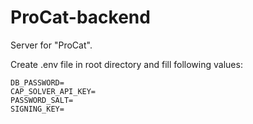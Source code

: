 # ProCat-backend
Server for "ProCat".

Create .env file in root directory and fill following values:
```
DB_PASSWORD=
CAP_SOLVER_API_KEY=
PASSWORD_SALT=
SIGNING_KEY=
```